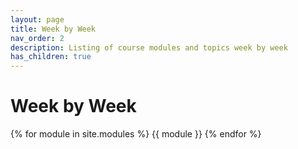 ```yaml
---
layout: page
title: Week by Week
nav_order: 2
description: Listing of course modules and topics week by week
has_children: true
---
```


# Week by Week

{% for module in site.modules %}
{{ module }}
{% endfor %}
